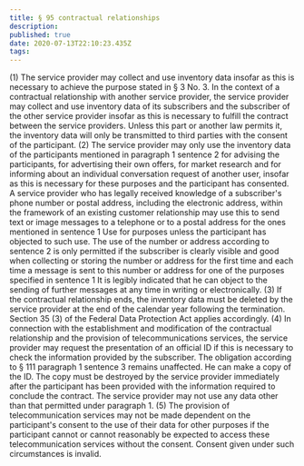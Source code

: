 ```yaml
---
title: § 95 contractual relationships
description: 
published: true
date: 2020-07-13T22:10:23.435Z
tags: 
---
```


(1) The service provider may collect and use inventory data insofar as this is necessary to achieve the purpose stated in § 3 No. 3. In the context of a contractual relationship with another service provider, the service provider may collect and use inventory data of its subscribers and the subscriber of the other service provider insofar as this is necessary to fulfill the contract between the service providers. Unless this part or another law permits it, the inventory data will only be transmitted to third parties with the consent of the participant.
(2) The service provider may only use the inventory data of the participants mentioned in paragraph 1 sentence 2 for advising the participants, for advertising their own offers, for market research and for informing about an individual conversation request of another user, insofar as this is necessary for these purposes and the participant has consented. A service provider who has legally received knowledge of a subscriber's phone number or postal address, including the electronic address, within the framework of an existing customer relationship may use this to send text or image messages to a telephone or to a postal address for the ones mentioned in sentence 1 Use for purposes unless the participant has objected to such use. The use of the number or address according to sentence 2 is only permitted if the subscriber is clearly visible and good when collecting or storing the number or address for the first time and each time a message is sent to this number or address for one of the purposes specified in sentence 1 It is legibly indicated that he can object to the sending of further messages at any time in writing or electronically.
(3) If the contractual relationship ends, the inventory data must be deleted by the service provider at the end of the calendar year following the termination. Section 35 (3) of the Federal Data Protection Act applies accordingly.
(4) In connection with the establishment and modification of the contractual relationship and the provision of telecommunications services, the service provider may request the presentation of an official ID if this is necessary to check the information provided by the subscriber. The obligation according to § 111 paragraph 1 sentence 3 remains unaffected. He can make a copy of the ID. The copy must be destroyed by the service provider immediately after the participant has been provided with the information required to conclude the contract. The service provider may not use any data other than that permitted under paragraph 1.
(5) The provision of telecommunication services may not be made dependent on the participant's consent to the use of their data for other purposes if the participant cannot or cannot reasonably be expected to access these telecommunication services without the consent. Consent given under such circumstances is invalid.
